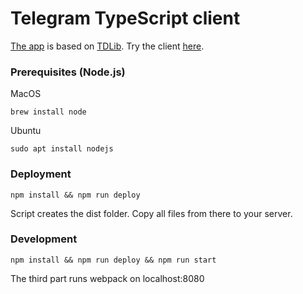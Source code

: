 # Telegram TypeScript client

[The app](https://github.com/borovoff/telegram-typescript) is based on [TDLib](https://github.com/tdlib/td). Try the client [here](https://borovoff.github.io/telegram-client/).

### Prerequisites (Node.js)

MacOS
```
brew install node
```

Ubuntu
```
sudo apt install nodejs
```

### Deployment

```
npm install && npm run deploy
```

Script creates the dist folder. Copy all files from there to your server. 

### Development

```
npm install && npm run deploy && npm run start
```
 
The third part runs webpack on localhost:8080
